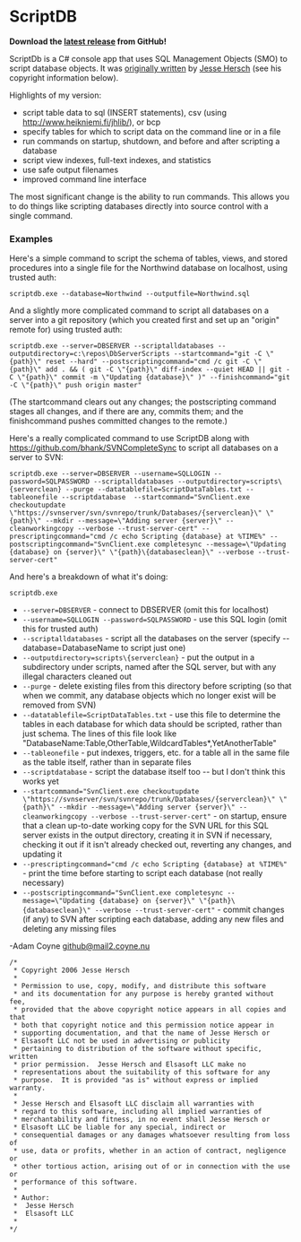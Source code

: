 ScriptDB
========

**Download the [latest release][1] from GitHub!**

ScriptDb is a C# console app that uses SQL Management Objects (SMO) to script database objects. It was [originally written][2] by [Jesse Hersch][3] (see his copyright information below).


Highlights of my version:

* script table data to sql (INSERT statements), csv (using http://www.heikniemi.fi/jhlib/), or bcp
* specify tables for which to script data on the command line or in a file
* run commands on startup, shutdown, and before and after scripting a database
* script view indexes, full-text indexes, and statistics
* use safe output filenames
* improved command line interface

The most significant change is the ability to run commands. This allows you to do things like scripting databases directly into source control with a single command.

### Examples

Here's a simple command to script the schema of tables, views, and stored procedures into a single file for the Northwind database on localhost, using trusted auth:

    scriptdb.exe --database=Northwind --outputfile=Northwind.sql 

And a slightly more complicated command to script all databases on a server into a git repository (which you created first and set up an "origin" remote for) using trusted auth:

	scriptdb.exe --server=DBSERVER --scriptalldatabases --outputdirectory=c:\repos\DbServerScripts --startcommand="git -C \"{path}\" reset --hard" --postscriptingcommand="cmd /c git -C \"{path}\" add . && ( git -C \"{path}\" diff-index --quiet HEAD || git -C \"{path}\" commit -m \"Updating {database}\" )" --finishcommand="git -C \"{path}\" push origin master"

(The startcommand clears out any changes; the postscripting command stages all changes, and if there are any, commits them; and the finishcommand pushes committed changes to the remote.)

Here's a really complicated command to use ScriptDB along with https://github.com/bhank/SVNCompleteSync to script all databases on a server to SVN:

    scriptdb.exe --server=DBSERVER --username=SQLLOGIN --password=SQLPASSWORD --scriptalldatabases --outputdirectory=scripts\{serverclean} --purge --datatablefile=ScriptDataTables.txt --tableonefile --scriptdatabase  --startcommand="SvnClient.exe checkoutupdate \"https://svnserver/svn/svnrepo/trunk/Databases/{serverclean}\" \"{path}\" --mkdir --message=\"Adding server {server}\" --cleanworkingcopy --verbose --trust-server-cert" --prescriptingcommand="cmd /c echo Scripting {database} at %TIME%" --postscriptingcommand="SvnClient.exe completesync --message=\"Updating {database} on {server}\" \"{path}\{databaseclean}\" --verbose --trust-server-cert"

And here's a breakdown of what it's doing:

`scriptdb.exe`

* `--server=DBSERVER` - connect to DBSERVER (omit this for localhost)
* `--username=SQLLOGIN --password=SQLPASSWORD` - use this SQL login (omit this for trusted auth)
* `--scriptalldatabases` - script all the databases on the server (specify --database=DatabaseName to script just one)
* `--outputdirectory=scripts\{serverclean}` - put the output in a subdirectory under scripts, named after the SQL server, but with any illegal characters cleaned out
* `--purge` - delete existing files from this directory before scripting (so that when we commit, any database objects which no longer exist will be removed from SVN)
* `--datatablefile=ScriptDataTables.txt` - use this file to determine the tables in each database for which data should be scripted, rather than just schema. The lines of this file look like "DatabaseName:Table,OtherTable,WildcardTables*,YetAnotherTable"
* `--tableonefile` - put indexes, triggers, etc. for a table all in the same file as the table itself, rather than in separate files
* `--scriptdatabase` - script the database itself too -- but I don't think this works yet
* `--startcommand="SvnClient.exe checkoutupdate \"https://svnserver/svn/svnrepo/trunk/Databases/{serverclean}\" \"{path}\" --mkdir --message=\"Adding server {server}\" --cleanworkingcopy --verbose --trust-server-cert"` - on startup, ensure that a clean up-to-date working copy for the SVN URL for this SQL server exists in the output directory, creating it in SVN if necessary, checking it out if it isn't already checked out, reverting any changes, and updating it
* `--prescriptingcommand="cmd /c echo Scripting {database} at %TIME%"` - print the time before starting to script each database (not really necessary)
* `--postscriptingcommand="SvnClient.exe completesync --message=\"Updating {database} on {server}\" \"{path}\{databaseclean}\" --verbose --trust-server-cert"` - commit changes (if any) to SVN after scripting each database, adding any new files and deleting any missing files

-Adam Coyne <github@mail2.coyne.nu>

```
/*
 * Copyright 2006 Jesse Hersch
 *
 * Permission to use, copy, modify, and distribute this software
 * and its documentation for any purpose is hereby granted without fee,
 * provided that the above copyright notice appears in all copies and that
 * both that copyright notice and this permission notice appear in
 * supporting documentation, and that the name of Jesse Hersch or
 * Elsasoft LLC not be used in advertising or publicity
 * pertaining to distribution of the software without specific, written
 * prior permission.  Jesse Hersch and Elsasoft LLC make no
 * representations about the suitability of this software for any
 * purpose.  It is provided "as is" without express or implied warranty.
 *
 * Jesse Hersch and Elsasoft LLC disclaim all warranties with
 * regard to this software, including all implied warranties of
 * merchantability and fitness, in no event shall Jesse Hersch or
 * Elsasoft LLC be liable for any special, indirect or
 * consequential damages or any damages whatsoever resulting from loss of
 * use, data or profits, whether in an action of contract, negligence or
 * other tortious action, arising out of or in connection with the use or
 * performance of this software.
 *
 * Author:
 *  Jesse Hersch
 *  Elsasoft LLC
 * 
*/
```

[1]: https://github.com/bhank/ScriptDB/releases
[2]: http://scriptdb.codeplex.com/
[3]: http://www.elsasoft.org
[4]: https://www.microsoft.com/en-us/download/details.aspx?id=42295
